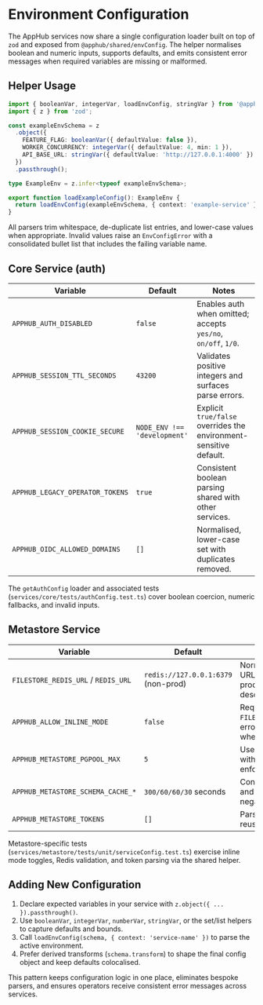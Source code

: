 # Environment Configuration

The AppHub services now share a single configuration loader built on top of `zod` and exposed from `@apphub/shared/envConfig`. The helper normalises boolean and numeric inputs, supports defaults, and emits consistent error messages when required variables are missing or malformed.

## Helper Usage

```ts
import { booleanVar, integerVar, loadEnvConfig, stringVar } from '@apphub/shared/envConfig';
import { z } from 'zod';

const exampleEnvSchema = z
  .object({
    FEATURE_FLAG: booleanVar({ defaultValue: false }),
    WORKER_CONCURRENCY: integerVar({ defaultValue: 4, min: 1 }),
    API_BASE_URL: stringVar({ defaultValue: 'http://127.0.0.1:4000' })
  })
  .passthrough();

type ExampleEnv = z.infer<typeof exampleEnvSchema>;

export function loadExampleConfig(): ExampleEnv {
  return loadEnvConfig(exampleEnvSchema, { context: 'example-service' });
}
```

All parsers trim whitespace, de-duplicate list entries, and lower-case values when appropriate. Invalid values raise an `EnvConfigError` with a consolidated bullet list that includes the failing variable name.

## Core Service (auth)

| Variable | Default | Notes |
| --- | --- | --- |
| `APPHUB_AUTH_DISABLED` | `false` | Enables auth when omitted; accepts `yes/no`, `on/off`, `1/0`. |
| `APPHUB_SESSION_TTL_SECONDS` | `43200` | Validates positive integers and surfaces parse errors. |
| `APPHUB_SESSION_COOKIE_SECURE` | `NODE_ENV !== 'development'` | Explicit `true/false` overrides the environment-sensitive default. |
| `APPHUB_LEGACY_OPERATOR_TOKENS` | `true` | Consistent boolean parsing shared with other services. |
| `APPHUB_OIDC_ALLOWED_DOMAINS` | `[]` | Normalised, lower-case set with duplicates removed. |

The `getAuthConfig` loader and associated tests (`services/core/tests/authConfig.test.ts`) cover boolean coercion, numeric fallbacks, and invalid inputs.

## Metastore Service

| Variable | Default | Notes |
| --- | --- | --- |
| `FILESTORE_REDIS_URL` / `REDIS_URL` | `redis://127.0.0.1:6379` (non-prod) | Normalised to a `redis://` URL; missing values in production raise a descriptive error. |
| `APPHUB_ALLOW_INLINE_MODE` | `false` | Required for `FILESTORE_REDIS_URL=inline`; errors mention the toggle when absent. |
| `APPHUB_METASTORE_PGPOOL_MAX` | `5` | Uses shared integer parser with lower bound enforcement. |
| `APPHUB_METASTORE_SCHEMA_CACHE_*` | `300/60/60/30` seconds | Converted to milliseconds and validated as non-negative. |
| `APPHUB_METASTORE_TOKENS` | `[]` | Parsed from JSON once and reused across refreshes. |

Metastore-specific tests (`services/metastore/tests/unit/serviceConfig.test.ts`) exercise inline mode toggles, Redis validation, and token parsing via the shared helper.

## Adding New Configuration

1. Declare expected variables in your service with `z.object({ ... }).passthrough()`.
2. Use `booleanVar`, `integerVar`, `numberVar`, `stringVar`, or the set/list helpers to capture defaults and bounds.
3. Call `loadEnvConfig(schema, { context: 'service-name' })` to parse the active environment.
4. Prefer derived transforms (`schema.transform`) to shape the final config object and keep defaults colocalised.

This pattern keeps configuration logic in one place, eliminates bespoke parsers, and ensures operators receive consistent error messages across services.
